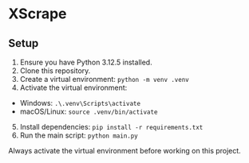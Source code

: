 # XScrape

## Setup

1. Ensure you have Python 3.12.5 installed.
2. Clone this repository.
3. Create a virtual environment: `python -m venv .venv`
4. Activate the virtual environment:
- Windows: `.\.venv\Scripts\activate`
- macOS/Linux: `source .venv/bin/activate`
5. Install dependencies: `pip install -r requirements.txt`
6. Run the main script: `python main.py`


Always activate the virtual environment before working on this project.

